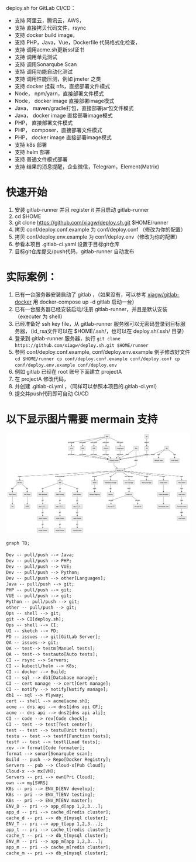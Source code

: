 deploy.sh for GitLab CI/CD：

- 支持 阿里云，腾讯云，AWS，
- 支持 直接拷贝代码文件，rsync
- 支持 docker build image，
- 支持 PHP，Java，Vue，Dockerfile 代码格式化检查，
- 支持 调用acme.sh更新ssl证书
- 支持 调用单元测试
- 支持 调用Sonarqube Scan
- 支持 调用功能自动化测试
- 支持 调用性能压测，例如 jmeter 之类
- 支持 docker 挂载 nfs，直接部署文件模式
- Node， npm/yarn，直接部署文件模式
- Node， docker image 直接部署image模式
- Java， maven/gradle打包，直接部署jar包文件模式
- Java， docker image 直接部署image模式
- PHP， 直接部署文件模式
- PHP， composer，直接部署文件模式
- PHP， docker image 直接部署image模式
- 支持 k8s 部署
- 支持 helm 部署
- 支持 普通文件模式部署
- 支持 结果的消息提醒，企业微信，Telegram，Element(Matrix)

# 快速开始
1. 安装 gitlab-runner 并且 register it 并且启动 gitlab-runner
1. cd $HOME
1. git clone https://github.com/xiagw/deploy.sh.git $HOME/runner
1. 拷贝 conf/deploy.conf.example 为 conf/deploy.conf （修改为你的配置）
1. 拷贝 conf/deploy.env.example 为 conf/deploy.env（修改为你的配置）
1. 参看本项目 .gitlab-ci.yaml 设置于目标git仓库
1. 目标git仓库提交/push代码，gitlab-runner 自动发布

# 实际案例：
1. 已有一台服务器安装启动了 gitlab ，（如果没有，可以参考 [xiagw/gitlab-docker](https://github.com/xiagw/docker-gitlab) 用 docker-compose up -d gitlab 启动一台）
1. 已有一台服务器已经安装启动/注册 gitlab-runner，并且是默认安装（executer 为 shell）
1. 已经准备好 ssh key file，从 gitlab-runner 服务器可以无密码登录到目标服务器，（id_rsa文件可以在 $HOME/.ssh/，也可以在 deploy.sh/.ssh/ 目录）
1. 登录到 gitlab-runner 服务器，执行
`git clone https://github.com/xiagw/deploy.sh.git $HOME/runner`
1. 参照 conf/deploy.conf.example, conf/deploy.env.example 例子修改好文件
`
 cd $HOME/runner
 cp conf/deploy.conf.example conf/deploy.conf
 cp conf/deploy.env.example conf/deploy.env
`
1. 例如 gitlab 已经在 root 账号下面建立 projectA
1. 在 projectA 修改代码，
1. 并创建 .gitlab-ci.yml ，（同样可以参照本项目的.gitlab-ci.yml）
1. 提交并push代码即可自动 CI/CD

# 以下显示图片需要 mermain 支持
![](readme.png)

```mermaid
graph TB;

Dev -- pull/push --> Java;
Dev -- pull/push --> PHP;
Dev -- pull/push --> VUE;
Dev -- pull/push --> Python;
Dev -- pull/push --> other[Languages];
Java -- pull/push --> git;
PHP -- pull/push --> git;
VUE -- pull/push --> git;
Python -- pull/push --> git;
other -- pull/push --> git;
Ops -- shell --> git;
git --> CI[deploy.sh];
Ops -- shell --> CI;
UI -- sketch --> PD;
PD -- issues --> git[GitLab Server];
QA -- issues--> git;
QA -- test--> testm[Manuel tests];
QA -- test--> testauto[Auto tests];
CI -- rsync --> Servers;
CI -- kubectl/helm --> K8s;
CI -- docker --> Build;
CI -- sql --> db1[Database manage];
CI -- cert manage --> cert[Cert manage];
CI -- notify --> notify[Notify manage];
db1 -- sql --> flyway;
cert -- shell --> acme[acme.sh];
acme -- dns api --> dns1[dns api CF];
acme -- dns api --> dns2[dns api ali];
CI -- code --> rev[Code check];
CI -- test --> test[Test center];
test -- test --> testu[Unit tests];
testu -- test --> testf[Function tests];
testf -- test --> testl[Load tests];
rev --> format[Code formater];
format --> sonar[Sonarqube scan];
Build -- push --> Repo[Docker Registry];
Servers -- pub --> Cloud-x[Pub Cloud];
Cloud-x --> mx[VM];
Servers -- pri --> own[Pri Cloud];
own --> my[SVRS]
K8s -- pri --> ENV_D[ENV develop];
K8s -- pri --> ENV_T[ENV testing];
K8s -- pri --> ENV_M[ENV master];
ENV_D -- pri --> app_d[app 1,2,3...];
app_d -- pri --> cache_d[redis cluster];
cache_d -- pri --> db_d[mysql cluster];
ENV_T -- pri --> app_t[app 1,2,3...];
app_t -- pri --> cache_t[redis cluster];
cache_t -- pri --> db_t[mysql cluster];
ENV_M -- pri --> app_m[app 1,2,3...];
app_m -- pri --> cache_m[redis cluster];
cache_m -- pri --> db_m[mysql cluster];
```
